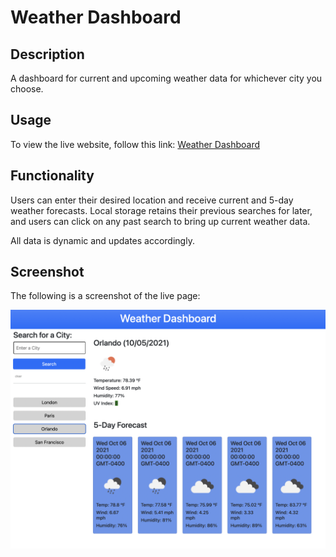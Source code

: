 # Weather Dashboard

## Description
A dashboard for current and upcoming weather data for whichever city you choose.

## Usage
To view the live website, follow this link: [Weather Dashboard](https://luminescify.github.io/weather-dashboard/)

## Functionality
Users can enter their desired location and receive current and 5-day weather forecasts. Local storage retains their previous searches for later, and users can click on any past search to bring up current weather data.

All data is dynamic and updates accordingly.

## Screenshot
The following is a screenshot of the live page:

![Screenshot](./assets/images/weather-dashboard.png)